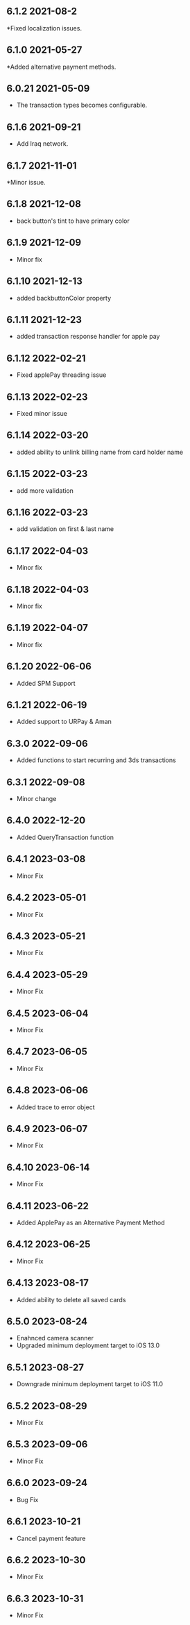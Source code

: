## 6.1.2 2021-08-2
*Fixed localization issues.

## 6.1.0 2021-05-27
*Added alternative payment methods.

## 6.0.21 2021-05-09
* The transaction types becomes configurable.

## 6.1.6 2021-09-21
* Add Iraq network.

## 6.1.7 2021-11-01
*Minor issue.

## 6.1.8 2021-12-08
* back button's tint to have primary color

## 6.1.9 2021-12-09
* Minor fix

## 6.1.10 2021-12-13
* added backbuttonColor property 

## 6.1.11 2021-12-23
* added transaction response handler for apple pay

## 6.1.12 2022-02-21
* Fixed applePay threading issue

## 6.1.13 2022-02-23
* Fixed minor issue

## 6.1.14 2022-03-20
* added ability to unlink billing name from card holder name

## 6.1.15 2022-03-23
* add more validation

## 6.1.16 2022-03-23
* add validation on first & last name

## 6.1.17 2022-04-03
* Minor fix

## 6.1.18 2022-04-03
* Minor fix

## 6.1.19 2022-04-07
* Minor fix

## 6.1.20 2022-06-06
* Added SPM Support

## 6.1.21 2022-06-19
* Added support to URPay & Aman

## 6.3.0 2022-09-06
* Added functions to start recurring and 3ds transactions

## 6.3.1 2022-09-08
* Minor change

## 6.4.0 2022-12-20
* Added QueryTransaction function

## 6.4.1 2023-03-08
* Minor Fix

## 6.4.2 2023-05-01
* Minor Fix

## 6.4.3 2023-05-21
* Minor Fix

## 6.4.4 2023-05-29
* Minor Fix

## 6.4.5 2023-06-04
* Minor Fix

## 6.4.7 2023-06-05
* Minor Fix

## 6.4.8 2023-06-06
* Added trace to error object

## 6.4.9 2023-06-07
* Minor Fix

## 6.4.10 2023-06-14
* Minor Fix

## 6.4.11 2023-06-22
* Added ApplePay as an Alternative Payment Method

## 6.4.12 2023-06-25
* Minor Fix

## 6.4.13 2023-08-17
* Added ability to delete all saved cards

## 6.5.0 2023-08-24
* Enahnced camera scanner
* Upgraded minimum deployment target to iOS 13.0 

## 6.5.1 2023-08-27
* Downgrade minimum deployment target to iOS 11.0

## 6.5.2 2023-08-29
* Minor Fix

## 6.5.3 2023-09-06
* Minor Fix

## 6.6.0 2023-09-24
* Bug Fix

## 6.6.1 2023-10-21
* Cancel payment feature 

## 6.6.2 2023-10-30
* Minor Fix 

## 6.6.3 2023-10-31
* Minor Fix 
